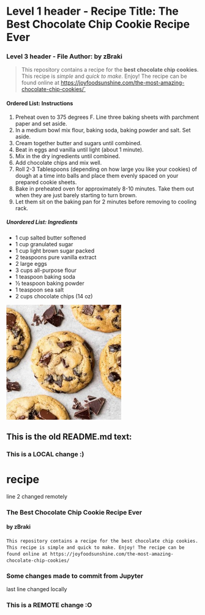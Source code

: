 # Level 1 header - Recipe Title: The Best Chocolate Chip Cookie Recipe Ever
### Level 3 header - File Author: by zBraki

>This repository contains a recipe for the **best chocolate chip cookies**. This recipe is *simple* and *quick to make*. Enjoy!
The recipe can be found online at https://joyfoodsunshine.com/the-most-amazing-chocolate-chip-cookies/`

#### Ordered List: Instructions
1. Preheat oven to 375 degrees F. Line three baking sheets with parchment paper and set aside.
2. In a medium bowl mix flour, baking soda, baking powder and salt. Set aside.
3. Cream together butter and sugars until combined.
4. Beat in eggs and vanilla until light (about 1 minute).
5. Mix in the dry ingredients until combined.
6. Add chocolate chips and mix well.
7. Roll 2-3 Tablespoons (depending on how large you like your cookies) of dough at a time into balls and place them evenly spaced on your prepared cookie sheets.
8. Bake in preheated oven for approximately 8-10 minutes. Take them out when they are just barely starting to turn brown.
9. Let them sit on the baking pan for 2 minutes before removing to cooling rack.

##### Unordered List: Ingredients
- 1 cup salted butter softened
- 1 cup granulated sugar
- 1 cup light brown sugar packed
- 2 teaspoons pure vanilla extract
- 2 large eggs
- 3 cups all-purpose flour
- 1 teaspoon baking soda
- ½ teaspoon baking powder
- 1 teaspoon sea salt
- 2 cups chocolate chips (14 oz)

![Image for the recipe](recipe.jpg)


## This is the old README.md text:

### This is a LOCAL change :)
# recipe
line 2 changed remotely
### The Best Chocolate Chip Cookie Recipe Ever
#### by zBraki
`This repository contains a recipe for the best chocolate chip cookies. This recipe is simple and quick to make. Enjoy!
The recipe can be found online at https://joyfoodsunshine.com/the-most-amazing-chocolate-chip-cookies/`

### Some changes made to commit from Jupyter

last line changed locally
### This is a REMOTE change :O
